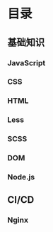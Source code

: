 # 目录

## 基础知识

### JavaScript

### CSS

### HTML

### Less

### SCSS

### DOM

### Node.js


## CI/CD
### Nginx   

### 